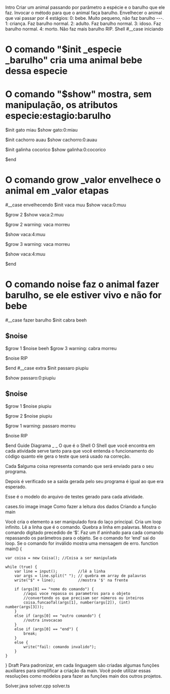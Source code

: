 Intro
Criar um animal passando por parâmetro a espécie e o barulho que ele faz.
Invocar o método para que o animal faça barulho.
Envelhecer o animal que vai passar por 4 estágios:
0: bebe. Muito pequeno, não faz barulho ---.
1: criança. Faz barulho normal.
2: adulto. Faz barulho normal.
3: idoso. Faz barulho normal.
4: morto. Não faz mais barulho RIP.
Shell
#__case iniciando
# O comando "$init _especie _barulho" cria uma animal bebe dessa especie
# O comando "$show" mostra, sem manipulação, os atributos especie:estagio:barulho
$init gato miau
$show
gato:0:miau

$init cachorro auau
$show
cachorro:0:auau

$init galinha cocorico
$show
galinha:0:cocorico

$end
# O comando grow _valor envelhece o animal em _valor etapas
#__case envelhecendo
$init vaca muu
$show
vaca:0:muu

$grow 2
$show
vaca:2:muu

$grow 2
warning: vaca morreu

$show
vaca:4:muu

$grow 3
warning: vaca morreu

$show
vaca:4:muu

$end
# O comando noise faz o animal fazer barulho, se ele estiver vivo e não for bebe
#__case fazer barulho
$init cabra beeh

$noise
---

$grow 1
$noise
beeh
$grow 3
warning: cabra morreu

$noise
RIP

$end
#__case extra
$init passaro piupiu

$show
passaro:0:piupiu

$noise
---

$grow 1
$noise
piupiu

$grow 2
$noise
piupiu

$grow 1
warning: passaro morreu

$noise
RIP

$end
Guide
Diagrama
_
_
O que é o Shell
O Shell que você encontra em cada atividade serve tanto para que você entenda o funcionamento do código quanto ele gera o teste que será usado na correção.

Cada $alguma coisa representa comando que será enviado para o seu programa.

Depois é verificado se a saída gerada pelo seu programa é igual ao que era esperado.

Esse é o modelo do arquivo de testes gerado para cada atividade.

cases.tio
image
image
Como fazer a leitura dos dados
Criando a função main

Você cria o elemento a ser manipulado fora do laço principal.
Cria um loop infinito.
Lê a linha que é o comando.
Quebra a linha em palavras.
Mostra o comando digitado precedido de ‘$’.
Faz um if aninhado para cada comando repassando os parâmetros para o objeto.
Se o comando for ‘end’ sai do loop.
Se o comando for inválido mostra uma mensagem de erro.
function main() {
    
    var coisa = new Coisa(); //Coisa a ser manipulada

    while (true) {
        var line = input();         //lê a linha
        var args = line.split(" "); // quebra em array de palavras
        write("$" + line);          //mostra '$' na frente

        if (args[0] == "nome do comando") {
            //aqui voce repassa os parametros para o objeto
            //convertendo os que precisam ser números ou inteiros
            coisa.funcaoTal(args[1], number(args[2]), (int) number(args[3]));
        }
        else if (args[0] == "outro comando") {
            //outra invocacao
        }
        else if (args[0] == "end") {
            break;
        }
        else {
            write("fail: comando invalido");
        }
    }
}
Draft
Para padronizar, em cada linguagem são criadas algumas funções auxiliares para simplificar a criação da main. Você pode utilizar essas resoluções como modelos para fazer as funções main dos outros projetos.

Solver.java
solver.cpp
solver.ts